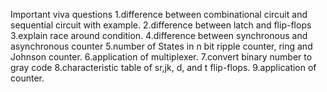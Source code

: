 
Important viva questions
1.difference between combinational circuit and sequential circuit with example.
2.difference between latch and flip-flops 
3.explain race around condition.
4.difference between synchronous and asynchronous counter
5.number of States in n bit ripple counter, ring and Johnson counter.
6.application of multiplexer.
7.convert binary number to gray code
8.characteristic table of sr,jk, d, and t flip-flops.
9.application of counter.
